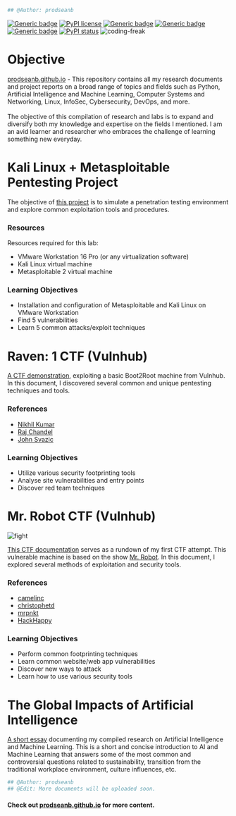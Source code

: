 ```python
## @Author: prodseanb
```
[![Generic badge](https://img.shields.io/badge/fork-🔱-<COLOR>.svg)](https://github.com/prodseanb/prodseanb.github.io/fork)
[![PyPI license](https://img.shields.io/pypi/l/ansicolortags.svg)](https://github.com/prodseanb/prodseanb.github.io/blob/master/LICENSE)
[![Generic badge](https://img.shields.io/badge/follow-LinkedIn-<COLOR>.svg)](https://www.linkedin.com/in/sean-bachiller-40b63417b/)
[![Generic badge](https://img.shields.io/badge/follow-Twitter-<COLOR>.svg)](https://twitter.com/prodseanb)
[![Generic badge](https://img.shields.io/badge/visit-page-<COLOR>.svg)](https://prodseanb.github.io/)
[![PyPI status](https://img.shields.io/pypi/status/ansicolortags.svg)](https://github.com/prodseanb/prodseanb.github.io/blob/master/docs/)
![coding-freak](https://user-images.githubusercontent.com/59718043/120569049-2921b700-c3e3-11eb-8375-987138650d68.gif)
# Objective
[prodseanb.github.io](https://prodseanb.github.io/) - This repository contains all my research documents and project reports on a broad range of topics and fields such as Python, Artificial Intelligence and Machine Learning, Computer Systems and Networking, Linux, InfoSec, Cybersecurity, DevOps, and more.<br /><br />
The objective of this compilation of research and labs is to expand and diversify both my knowledge and expertise on the fields I mentioned. I am an avid learner and researcher who embraces the challenge of learning something new everyday.
# Kali Linux + Metasploitable Pentesting Project
The objective of [this project](https://prodseanb.github.io/docs/Kali%20Linux%20Metasploitable.pdf) is to simulate a penetration testing environment and explore common exploitation tools and procedures.
### Resources
Resources required for this lab:
- VMware Workstation 16 Pro (or any virtualization software)
- Kali Linux virtual machine
- Metasploitable 2 virtual machine<br />

### Learning Objectives
- Installation and configuration of Metasploitable and Kali Linux on VMware Workstation
- Find 5 vulnerabilities
- Learn 5 common attacks/exploit techniques

# Raven: 1 CTF (Vulnhub)
[A CTF demonstration](https://prodseanb.github.io/docs/Raven1_CTF.pdf), exploiting a basic Boot2Root machine from Vulnhub. In this document, I discovered several common and unique pentesting techniques and tools.  
### References
- [Nikhil Kumar](https://resources.infosecinstitute.com/topic/raven-1-ctf-walkthrough/)
- [Raj Chandel](https://www.hackingarticles.in/hack-the-raven-walkthrough-ctf-challenge/)
- [John Svazic](https://infosecjohn.blog/posts/vulnhub-raven/)

### Learning Objectives
- Utilize various security footprinting tools
- Analyse site vulnerabilities and entry points
- Discover red team techniques

# Mr. Robot CTF (Vulnhub)
![fight](https://user-images.githubusercontent.com/59718043/120569256-8b7ab780-c3e3-11eb-8aa2-32d9a06dc317.gif)

[This CTF documentation](https://prodseanb.github.io/docs/Hacking%20MrRobot.pdf) serves as a rundown of my first CTF attempt. This vulnerable machine is based on the show [Mr. Robot](https://en.wikipedia.org/wiki/Mr._Robot). In this document, I explored several methods of exploitation and security tools.
### References
- [camelinc](http://camelinc.info/blog/2017/02/Vulnhub---Mr-Robot-1-boot2root-CTF-walkthrough/ )
- [christophetd](https://blog.christophetd.fr/write-up-mr-robot/)
- [mrpnkt](https://mrpnkt.github.io/2016/writeup-mr-robot-1/)
- [HackHappy](https://www.youtube.com/watch?v=taxKNsTRLgI)

### Learning Objectives
- Perform common footprinting techniques
- Learn common website/web app vulnerabilities
- Discover new ways to attack
- Learn how to use various security tools

# The Global Impacts of Artificial Intelligence
[A short essay](https://prodseanb.github.io/docs/The%20Global%20Impacts%20of%20Artificial%20Intelligence.pdf) documenting my compiled research on Artificial Intelligence and Machine Learning. This is a short and concise introduction to AI and Machine Learning that answers some of the most common and controversial questions related to sustainability, transition from the traditional workplace environment, culture influences, etc.  
```python
## @Author: prodseanb
## @Edit: More documents will be uploaded soon.
```
#### Check out [prodseanb.github.io](https://prodseanb.github.io/) for more content.
